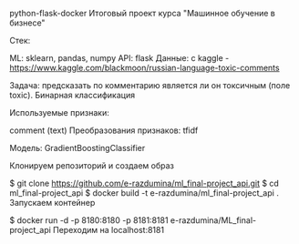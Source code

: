 python-flask-docker
Итоговый проект курса "Машинное обучение в бизнесе"

Стек:

ML: sklearn, pandas, numpy API: flask 
Данные: с kaggle - https://www.kaggle.com/blackmoon/russian-language-toxic-comments

Задача: предсказать по комментарию является ли он токсичным (поле toxic). Бинарная классификация

Используемые признаки:

comment (text)
Преобразования признаков: tfidf

Модель: GradientBoostingClassifier

Клонируем репозиторий и создаем образ

$ git clone https://github.com/e-razdumina/ml_final-project_api.git
$ cd ml_final-project_api
$ docker build -t e-razdumina/ml_final-project_api .
Запускаем контейнер

$ docker run -d -p 8180:8180 -p 8181:8181 e-razdumina/ML_final-project_api
Переходим на localhost:8181